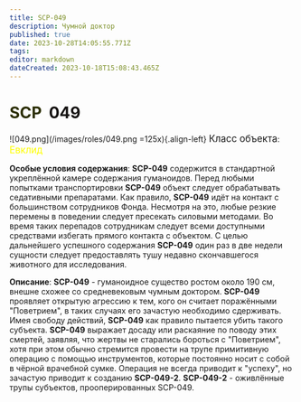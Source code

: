 ```yaml
---
title: SCP-049
description: Чумной доктор
published: true
date: 2023-10-28T14:05:55.771Z
tags: 
editor: markdown
dateCreated: 2023-10-18T15:08:43.465Z
---
```


# <font color="#2b2e00">SCP</font><font color="white">-</font><font color="#151312">049</font>
![049.png](/images/roles/049.png =125x){.align-left} <big>Класс объекта</big>: <font color="#fefe00"><big>Евклид</big></font>

  
**Особые условия содержания**: **SCP-049** содержится в стандартной укреплённой камере содержания гуманоидов. Перед любыми попытками транспортировки **SCP-049** объект следует обрабатывать седативными препаратами. Как правило, **SCP-049** идёт на контакт с большинством сотрудников Фонда. Несмотря на это, любые резкие перемены в поведении следует пресекать силовыми методами. Во время таких перепадов сотрудникам следует всеми доступными средствами избегать прямого контакта с объектом. С целью дальнейшего успешного содержания **SCP-049** один раз в две недели сущности следует предоставлять тушу недавно скончавшегося животного для исследования.

**Описание**: **SCP-049** - гуманоидное существо ростом около 190 см, внешне схожее со средневековым чумным доктором. **SCP-049** проявляет открытую агрессию к тем, кого он считает поражёнными "Поветрием", в таких случаях его зачастую необходимо сдерживать. Имея свободу действий, **SCP-049** как правило пытается убить такого субъекта. **SCP-049** выражает досаду или раскаяние по поводу этих смертей, заявляя, что жертвы не старались бороться с "Поветрием", хотя при этом обычно стремится провести на трупе примитивную операцию с помощью инструментов, которые постоянно носит с собой в чёрной врачебной сумке. Операция не всегда приводит к "успеху", но зачастую приводит к созданию **SCP-049-2**. **SCP-049-2** - оживлённые трупы субъектов, прооперированных SCP-049.
  
  
 
 
 